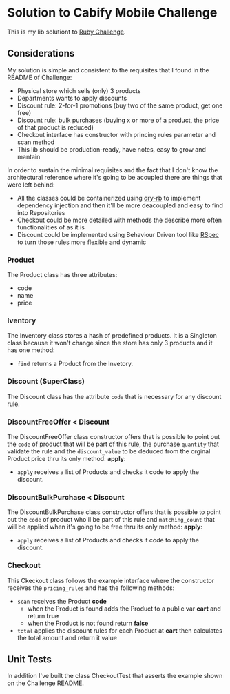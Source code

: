 # Solution to Cabify Mobile Challenge

This is my lib solutiont to [Ruby Challenge](https://github.com/cabify/rubyChallenge).

## Considerations

My solution is simple and consistent to the requisites that I found in the README of Challenge:

* Physical store which sells (only) 3 products
* Departments wants to apply discounts
* Discount rule: 2-for-1 promotions (buy two of the same product, get one free)
* Discount rule: bulk purchases (buying x or more of a product, the price of that product is reduced)
* Checkout interface has constructor with princing rules parameter and scan method
* This lib should be production-ready, have notes, easy to grow and mantain

In order to sustain the minimal requisites and the fact that I don't know the architectural reference where it's going to be acoupled there are things that were left behind:
* All the classes could be containerized using [dry-rb](https://github.com/dry-rb) to implement dependency injection and then it'll be more deacoupled and easy to find into Repositories
* Checkout could be more detailed with methods the describe more often functionalities of as it is
* Discount could be implemented using Behaviour Driven tool like [RSpec](http://rspec.info/) to turn those rules more flexible and dynamic

### Product

The Product class has three attributes:

* code
* name
* price

### Iventory

The Inventory class stores a hash of predefined products. It is a Singleton class because it won't change since the store has only 3 products and it has one method:

* ```find``` returns a Product from the Invetory.

### Discount (SuperClass)

The Discount class has the attribute ```code``` that is necessary for any discount rule.

### DiscountFreeOffer < Discount

The DiscountFreeOffer class constructor offers that is possible to point out the ```code``` of product that will be part of this rule, the purchase ```quantity``` that validate the rule and the ```discount_value``` to be deduced from the orginal Product price thru its only method: **apply**:

* ```apply``` receives a list of Products and checks it code to apply the discount.

### DiscountBulkPurchase < Discount

The DiscountBulkPurchase class constructor offers that is possible to point out the ```code``` of product who'll be part of this rule and ```matching_count``` that will be applied when it's going to be free thru its only method: **apply**:

* ```apply``` receives a list of Products and checks it code to apply the discount.

### Checkout

This Ckeckout class follows the example interface where the constructor receives the ```pricing_rules``` and has the following methods:

* ```scan``` receives the Product **code**
  - when the Product is found adds the Product to a public var **cart** and return **true**
  - when the Product is not found return **false**
* ```total``` applies the discount rules for each Product at **cart** then calculates the total amount and return it value

## Unit Tests

In addition I've built the class CheckoutTest that asserts the example shown on the Challenge README.
